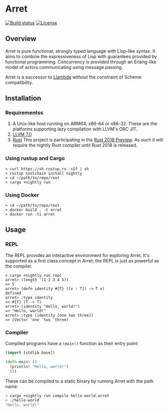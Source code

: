 # Arret

[![Build status](https://badge.buildkite.com/bcda02e06b6795e669edae4264bdecbb11ff98b4f5afb1fa4b.svg?branch=master)](https://buildkite.com/arret/arret)
[![License](https://img.shields.io/badge/License-Apache%202.0-blue.svg)](https://opensource.org/licenses/Apache-2.0)

## Overview

Arret is pure functional, strongly typed language with Lisp-like syntax.
It aims to combine the expressiveness of Lisp with guarantees provided by functional programming.
Concurrency is provided through an Erlang-like model of actors communicating using message passing.

Arret is a successor to [Llambda](https://github.com/etaoins/llambda) without the constraint of Scheme compatibility.

## Installation

### Requirementss

1. A Unix-like host running on ARM64, x86-64 or x86-32.
   These are the platforms supporting lazy compilation with LLVM's ORC JIT.
1. [LLVM 7.0](http://releases.llvm.org)
1. [Rust](https://www.rust-lang.org/en-US/)
   This project is participating in the [Rust 2018 Preview](https://internals.rust-lang.org/t/rust-2018-an-early-preview/7776).
   As such it will require the nightly Rust compiler until Rust 2018 is released.

### Using rustup and Cargo

```shell
> curl https://sh.rustup.rs -sSf | sh
> rustup toolchain install nightly
> cd ~/path/to/repo/root
> cargo +nightly run
```

### Using Docker

```shell
> cd ~/path/to/repo/root
> docker build . -t arret
> docker run -ti arret
```

## Usage

### REPL

The REPL provides an interactive environment for exploring Arret.
It's supported as a first class concept in Arret; the REPL is just as powerful as the compiler.

```text
> cargo +nightly run repl
arret> (length '(1 2 3 4 5))
=> 5
arret> (defn identity #{T} ([x : T]) -> T x)
defined
arret> :type identity
=> #{T} (T -> T)
arret> (identity "Hello, world!")
=> "Hello, world!"
arret> :type (identity [one two three])
=> (Vector 'one 'two 'three)
```

### Compiler

Compiled programs have a `(main!)` function as their entry point:

```clojure
(import [stdlib base])

(defn main! ()
  (println! "Hello, world!")
  ())
```

These can be compiled to a static binary by running Arret with the path name:

```sh
> cargo +nightly run compile hello-world.arret
> ./hello-world
"Hello, world!"
```
